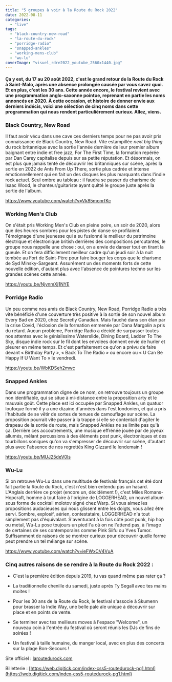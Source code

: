 ```yaml
---
title: "5 groupes à voir à la Route du Rock 2022"
date: 2022-08-11
categories: 
  - "live"
tags: 
  - "black-country-new-road"
  - "la-route-du-rock"
  - "porridge-radio"
  - "snapped-ankles"
  - "working-mens-club"
  - "wu-lu"
coverImage: "visuel_rdre2022_youtube_2560x1440.jpg"
---
```


#### Ça y est, du 17 au 20 août 2022, c'est le grand retour de la Route du Rock à Saint-Malo, après une absence prolongée causée par vous savez quoi. Et en plus, c'est les 30 ans. Cette année encore, le festival revient avec une programmation anglo-saxonne pointue, reprenant en partie les noms annoncés en 2020. À cette occasion, et histoire de donner envie aux derniers indécis, voici une sélection de cinq noms dans cette programmation qui nous rendent particulièrement curieux. Allez, viens.

<!--more-->

### Black Country, New Road

Il faut avoir vécu dans une cave ces derniers temps pour ne pas avoir pris connaissance de Black Country, New Road. Vite estampillée _next big thing_ du rock britannique avec la sortie l'année dernière de leur premier album baignant entre indie et free jazz, For The First Time, la formation repérée par Dan Carey capitalise depuis sur sa petite réputation. Et désormais, on est plus que jamais tenté de découvrir les britanniques sur scène, après la sortie en 2022 de Ants From Up There, sortie plus cadrée et intense émotionnellement qui en fait un des disques les plus marquants dans l'indie rock actuel. Seul ombre au tableau : il faudra se passer du charisme de Isaac Wood, le chanteur/guitariste ayant quitté le groupe juste après la sortie de l'album.

https://www.youtube.com/watch?v=Vk85monrfKc

### Working Men's Club

On s'était pris Working Men's Club en pleine poire, un soir de 2020, alors que des heures sombres pour les pistes de danse se profilaient. Témoignage d'une jeunesse qui a su fusionné le meilleur du patrimoine électrique et électronique british derrières des compositions percutantes, le groupe nous rappelle une chose : oui, on a envie de danser tout en tirant la gueule. Et on fera difficilement meilleur cadre qu'un jeudi soir à la nuit tombée au Fort de Saint-Père pour faire bouger les corps que le charisme de Syd Minsky-Sargeant. Assurément un des moments forts de cette nouvelle édition, d'autant plus avec l'absence de pointures techno sur les grandes scènes cette année.

https://youtu.be/NjvnmXj1NYE

### Porridge Radio

Un peu comme nos amis de Black Country, New Road, Porridge Radio a très vite bénéficié d'une couverture très positive à la sortie de son nouvel album Every Bad en 2020, chez Secretly Canadian. Mais fauché dans son élan par la crise Covid, l'éclosion de la formation emmenée par Dana Margolin a pris du retard. Aucun problème, Porridge Radio a décidé de surpasser toutes nos attentes avec le génialissime Waterslide, Dining Board, Ladder To The Sky, disque indie rock sur le fil dont les envolées donnent envie de hurler et pleurer en même temps. Et c'est parfaitement ce qu'on a prévu de faire devant « Birthday Party », « Back To The Radio » ou encore ou « U Can Be Happy If U Want To » le vendredi.

https://youtu.be/WbKDSeh2mwc

### Snapped Ankles

Dans une programmation digne de ce nom, on retrouve toujours un groupe non identifiable, qui se situe à mi-distance entre la proposition arty et le mauvais goût. Cette place est ici occupée par Snapped Ankles, un quatuor loufoque formé il y a une dizaine d'années dans l'est londonien, et qui a pris l'habitude de se vêtir de sortes de tenues de camouflage sur scène. La proposition pourrait vite passer à la trappe si elle se contentait d'agiter le drapeau de la sortie de route, mais Snapped Ankles ne se limite pas qu'à ça. Derrière ces accoutrements, une musique effrénée jouée par de joyeux allumés, mêlant percussions à des éléments post punk, électroniques et des tourbillons soniques qu'on va s'empresser de découvrir sur scène, d'autant plus avec l'absence de nos regrettés King Gizzard le lendemain !

https://youtu.be/MUJ25deV0Is

### Wu-Lu

Si on retrouve Wu-Lu dans une multitude de festivals français cet été dont fait partie la Route du Rock, c'est n'est bien entendu pas un hasard. L'Anglais derrière ce projet (encore un, décidément !), c'est Miles Romans-Hopcraft, homme à tout faire à l'origine de LOGGERHEAD, un nouvel album sous forme de cocktail molotov signé chez Warp. Si vous aimez les propositions audacieuses qui nous glissent entre les doigts, vous allez être servi. Sombre, explosif, aérien, contestataire, LOGGERHEAD n'a tout simplement pas d'équivalant. S'aventurant à la fois côté post punk, hip hop ou metal, Wu-Lu pose toujours un pied l'a où on ne l'attend pas, à l'image de certaines de ses contemporains comme Pink Siifu ou Yves Tumor. Suffisamment de raisons de se montrer curieux pour découvrir quelle forme peut prendre un tel mélange sur scène.

https://www.youtube.com/watch?v=ieFWxCV4VuA

### Cinq autres raisons de se rendre à la Route du Rock 2022 :

- C'est la première édition depuis 2019, tu vas quand même pas rater ça ?

- La traditionnelle chenille du samedi, juste après Ty Segall avec tes mains moites !

- Pour les 30 ans de la Route du Rock, le festival s'associe à Skumenn pour brasser la Indie Way, une belle pale ale unique à découvrir sur place et en points de vente.

- Se terminer avec tes meilleurs moves à l'espace "Welcome", un nouveau coin à l'entrée du festival où seront réunis les DJs de fins de soirées !

- Un festival à taille humaine, du manger local, avec en plus des concerts sur la plage Bon-Secours !

Site officiel : [laroutedurock.com](https://www.laroutedurock.com/)

Billetterie : [https://web.digitick.com/index-css5-routedurock-pg1.html](https://web.digitick.com/index-css5-routedurock-pg1.html)
